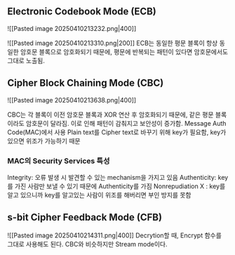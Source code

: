 
## Electronic Codebook Mode (ECB)
![[Pasted image 20250410213232.png|400]]

![[Pasted image 20250410213310.png|200]]
ECB는 동일한 평문 블록이 항상 동일한 암호문 블록으로 암호화되기 때문에, 평문에 반복되는 패턴이 있다면 암호문에서도 그대로 노출됨.
## Cipher Block Chaining Mode (CBC)
![[Pasted image 20250410213638.png|400]]

CBC는 각 블록이 이전 암호문 블록과 XOR 연산 후 암호화되기 때문에, 같은 평문 블록이라도 암호문이 달라짐. 이로 인해 패턴이 감춰지고 보안성이 증가함.
Message Auth Code(MAC)에서 사용
Plain text를 Cipher text로 바꾸기 위해 key가 필요함, key가 있으면 위조가 가능하기 때문

### MAC의 Security Services 특성
Integrity: 오류 발생 시 발견할 수 있는 mechanism을 가지고 있음
Authenticity: key를 가진 사람만 보낼 수 있기 때문에 Authenticity를 가짐
Nonrepudiation X : key를 알고 있으니까 key를 알고있는 사람이 위조를 해버리면 부인 방지를 못함
## s-bit Cipher Feedback Mode (CFB)
![[Pasted image 20250410214311.png|400]]
Decrytion할 때, Encrypt 함수를 그대로 사용해도 된다.
CBC와 비슷하지만 Stream mode이다.
